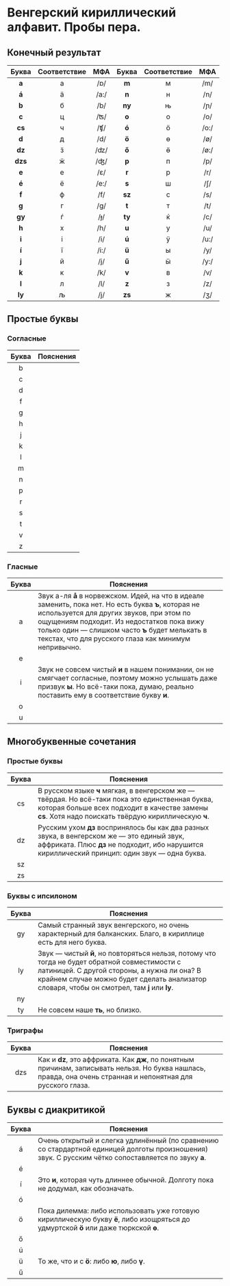 # Венгерский кириллический алфавит. Пробы пера.

## Конечный результат

|Буква|Соответствие|МФА|Буква|Соответствие|МФА|
|:---:|:----------:|:-:|:---:|:----------:|:-:|
|__a__|а|/ɒ/|__m__|м|/m/|
|__á__|ӓ|/a:/|__n__|н|/n/|
|__b__|б|/b/|__ny__|њ|/ɲ/|
|__c__|ц|/ʦ/|__o__|о|/o/|
|__cs__|ч|/ʧ/|__ó__|ӧ|/o:/|
|__d__|д|/d/|__ö__|ө|/ø/|
|__dz__|ӟ|/ʣ/|__ő__|ӫ|/ø:/|
|__dzs__|ӝ|/ʤ/|__p__|п|/p/|
|__e__|е|/ɛ/|__r__|р|/r/|
|__é__|ё|/e:/|__s__|ш|/ʃ/|
|__f__|ф|/f/|__sz__|с|/s/|
|__g__|г|/g/|__t__|т|/t/|
|__gy__|ѓ|/ɟ/|__ty__|ќ|/c/|
|__h__|х|/h/|__u__|у|/u/|
|__i__|і|/i/|__ú__|ӱ|/u:/|
|__í__|ї|/i:/|__ü__|ы|/y/|
|__j__|й|/j/|__ű__|ӹ|/y:/|
|__k__|к|/k/|__v__|в|/v/|
|__l__|л|/l/|__z__|з|/z/|
|__ly__|љ|/j/|__zs__|ж|/ʒ/|

## Простые буквы

### Согласные

|Буква|Пояснения|
|:---:|---------|
|b||
|c||
|d||
|f||
|g||
|h||
|j||
|k||
|l||
|m||
|n||
|p||
|r||
|s||
|t||
|v||
|z||

### Гласные

|Буква|Пояснения|
|:---:|---------|
|a|Звук а-ля __å__ в норвежском. Идей, на что в идеале заменить, пока нет. Но есть буква __ъ__, которая не используется для других звуков, при этом по ощущениям подходит. Из недостатков пока вижу только один — слишком часто __ъ__ будет мелькать в текстах, что для русского глаза как минимум непривычно.
|e||
|i|Звук не совсем чистый __и__ в нашем понимании, он не смягчает согласные, поэтому можно услышать даже призвук __ы__. Но всё-таки пока, думаю, реально поставить ему в соответствие букву __и__.|
|o||
|u||

## Многобуквенные сочетания

### Простые буквы

|Буква|Пояснения|
|:---:|---------|
|cs|В русском языке __ч__ мягкая, в венгерском же — твёрдая. Но всё-таки пока это единственная буква, которая больше всех подходит в качестве замены __cs__. Хотя надо поискать твёрдую кириллическую __ч__.|
|dz|Русским ухом __дз__ воспринялось бы как два разных звука, в венгерском же — это единый звук, аффриката. Плюс __дз__ не подходит, ибо нарушится кириллический принцип: один звук — одна буква.|
|sz||
|zs||

### Буквы с ипсилоном

|Буква|Пояснения|
|:---:|---------|
|gy|Самый странный звук венгерского, но очень характерный для балканских. Благо, в кириллице есть для него буква.|
|ly|Звук — чистый __й__, но повторяться нельзя, потому что тогда не будет обратной совместимости с латиницей. С другой стороны, а нужна ли она? В крайнем случае можно будет сделать анализатор словаря, чтобы он смотрел, там __j__ или __ly__.|
|ny||
|ty|Не совсем наше __ть__, но близко.|

### Триграфы

|Буква|Пояснения|
|:---:|---------|
|dzs|Как и __dz__, это аффриката. Как __дж__, по понятным причинам, записывать нельзя. Но буква нашлась, правда, она очень странная и непонятная для русского глаза.|

## Буквы с диакритикой
|Буква|Пояснения|
|:---:|---------|
|á|Очень открытый и слегка удлинённый (по сравнению со стардартной единицей долготы произношения) звук. С русским чётко сопоставляется по звуку __а__.|
|é||
|í|Это __и__, которая чуть длиннее обычной. Долготу пока не додумал, как обозначать.|
|ó||
|ö|Пока дилемма: либо использовать уже готовую кириллическую букву __ё__, либо изощряться до удмуртской __ӧ__ или даже тюркской __ө__.|
|ő||
|ú||
|ü|То же, что и с __ö__: либо __ю__, либо __ү__.|
|ű||
